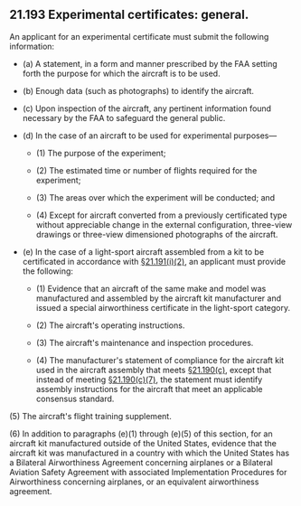 ## 21.193   Experimental certificates: general.
An applicant for an experimental certificate must submit the following information:

- (a) A statement, in a form and manner prescribed by the FAA setting forth the purpose for which the aircraft is to be used.

- (b) Enough data (such as photographs) to identify the aircraft.

- (c) Upon inspection of the aircraft, any pertinent information found necessary by the FAA to safeguard the general public.

- (d) In the case of an aircraft to be used for experimental purposes—

	+ (1) The purpose of the experiment;

	+ (2) The estimated time or number of flights required for the experiment;

	+ (3) The areas over which the experiment will be conducted; and

	+ (4) Except for aircraft converted from a previously certificated type without appreciable change in the external configuration, three-view drawings or three-view dimensioned photographs of the aircraft.

- (e) In the case of a light-sport aircraft assembled from a kit to be certificated in accordance with [§21.191(i)(2)](191.md), an applicant must provide the following:

	+ (1) Evidence that an aircraft of the same make and model was manufactured and assembled by the aircraft kit manufacturer and issued a special airworthiness certificate in the light-sport category.

	+ (2) The aircraft's operating instructions.

	+ (3) The aircraft's maintenance and inspection procedures.

	+ (4) The manufacturer's statement of compliance for the aircraft kit used in the aircraft assembly that meets [§21.190(c)](190.md), except that instead of meeting [§21.190(c)(7)](190.md), the statement must identify assembly instructions for the aircraft that meet an applicable consensus standard.

(5) The aircraft's flight training supplement.

(6) In addition to paragraphs (e)(1) through (e)(5) of this section, for an aircraft kit manufactured outside of the United States, evidence that the aircraft kit was manufactured in a country with which the United States has a Bilateral Airworthiness Agreement concerning airplanes or a Bilateral Aviation Safety Agreement with associated Implementation Procedures for Airworthiness concerning airplanes, or an equivalent airworthiness agreement.

